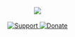 <p align = 'center'>
  <img
    src="https://github-readme-stats.vercel.app/api?username=AdrineX&count_private=true&include_all_commits=true&show_icons=true&theme=github_dark&hide_title=true&hide_border=true"
  />
  <br><br>
  <a href="https://discord.gg/hmcmv3P7YW">
    <img
      alt="Support"
      src="https://img.shields.io/badge/PPRP Disco-5865F2?logo=discord&logoColor=white&style=for-the-badge"
    />
  </a>
  <a href="https://ko-fi.com/adrinex">
    <img
      alt="Donate"
      src="https://img.shields.io/badge/apustus-2BB3EE?logo=kofi&logoColor=white&style=for-the-badge"
    />
  </a>
</p>
